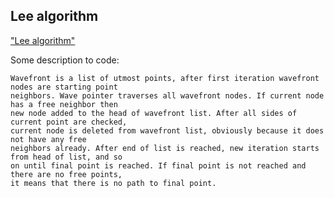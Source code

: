 Lee algorithm
----
 ["Lee algorithm"](https://en.wikipedia.org/wiki/Lee_algorithm)

  Some description to code:

    Wavefront is a list of utmost points, after first iteration wavefront nodes are starting point
    neighbors. Wave pointer traverses all wavefront nodes. If current node has a free neighbor then
    new node added to the head of wavefront list. After all sides of current point are checked,
    current node is deleted from wavefront list, obviously because it does not have any free
    neighbors already. After end of list is reached, new iteration starts from head of list, and so
    on until final point is reached. If final point is not reached and there are no free points,
    it means that there is no path to final point.
  